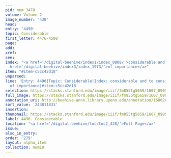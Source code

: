 ```yaml
---
pid: num_3478
volume: Volume 2
image_number: '438'
head:
entry: '4490'
topic: Considerable
first_letter: 4476-4500
page:
add:
xref:
see:
index: "<a href='/digital-beehive/index1/index_0808/'>considerable and to consider</a>|<a
  href='/digital-beehive/index3/index_1973/'>of importance</a>"
item: "#item-c5cc42d18"
unparsed:
line: 'Entry: 4490|Topic: Considerable|Index: considerable and to consider|Index:
  of importance|#item-c5cc42d18'
selection: https://stacks.stanford.edu/image/iiif/fm855tg5659/1607_0905/843,1831,2740,223/full/0/default.jpg
full_image: https://stacks.stanford.edu/image/iiif/fm855tg5659/1607_0905/full/full/0/default.jpg
annotation_uri: http://beehive-anno.library.upenn.edu/annotation/1680281123027
sort_value: '243811831'
insertion:
thumbnail: https://stacks.stanford.edu/image/iiif/fm855tg5659/1607_0905/843,1831,600,180/250,/0/default.jpg
label: 4490. Considerable
location: "<a href='/digital-beehive/toc/toc2_428/'>Full Page</a>"
issue:
also_in_entry:
order: '279'
layout: alpha_item
collection: num10
---
```

